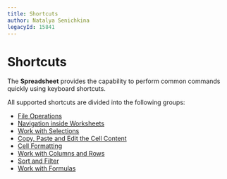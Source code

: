 ```yaml
---
title: Shortcuts
author: Natalya Senichkina
legacyId: 15841
---
```

# Shortcuts
The **Spreadsheet** provides the capability to perform common commands quickly using keyboard shortcuts.

All supported shortcuts are divided into the following groups:
* [File Operations](keyboard-shortcuts/file-operations.md)
* [Navigation inside Worksheets](keyboard-shortcuts/navigation-inside-worksheets.md)
* [Work with Selections ](keyboard-shortcuts/work-with-selections.md)
* [Copy, Paste and Edit the Cell Content](keyboard-shortcuts/copy-paste-and-edit-the-cell-content.md)
* [Cell Formatting ](keyboard-shortcuts/cell-formatting.md)
* [Work with Columns and Rows](keyboard-shortcuts/work-with-columns-and-rows.md)
* [Sort and Filter](keyboard-shortcuts/sort-and-filter.md)
* [Work with Formulas](keyboard-shortcuts/work-with-formulas.md)